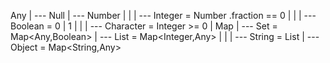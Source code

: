 Any
|
--- Null
|
--- Number
|   |
|   --- Integer = Number .fraction == 0
|       |
|       --- Boolean = 0 | 1
|       |
|       --- Character = Integer >= 0
|
Map
|
--- Set = Map<Any,Boolean>
|
--- List = Map<Integer,Any>
|   |
|   --- String = List<Character>
|
--- Object = Map<String,Any>
